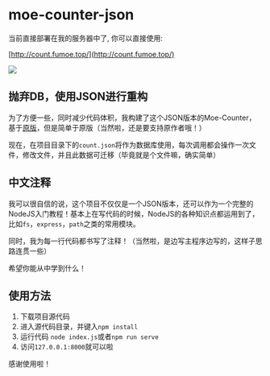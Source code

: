 # moe-counter-json

当前直接部署在我的服务器中了, 你可以直接使用:

[http://count.fumoe.top/](http://count.fumoe.top/)

![](http://count.fumoe.top/get/@index?theme=rule34)

## 抛弃DB，使用JSON进行重构

为了方便一些，同时减少代码体积，我构建了这个JSON版本的Moe-Counter，基于[原版](https://github.com/journey-ad/Moe-counter)，但是简单于原版（当然啦，还是要支持原作者哦！）

现在，在项目目录下的`count.json`将作为数据库使用，每次调用都会操作一次文件，修改文件，并且此数据可迁移（毕竟就是个文件嘛，确实简单）

## 中文注释

我可以很自信的说，这个项目不仅仅是一个JSON版本，还可以作为一个完整的NodeJS入门教程！基本上在写代码的时候，NodeJS的各种知识点都运用到了，比如`fs`，`express`，`path`之类的常用模块。

同时，我为每一行代码都书写了注释！（当然啦，是边写主程序边写的，这样子思路连贯一些）

希望你能从中学到什么！

## 使用方法

1. 下载项目源代码
2. 进入源代码目录，并键入`npm install`
3. 运行代码 `node index.js`或者`npm run serve`
4. 访问`127.0.0.1:8000`就可以啦

感谢使用啦！